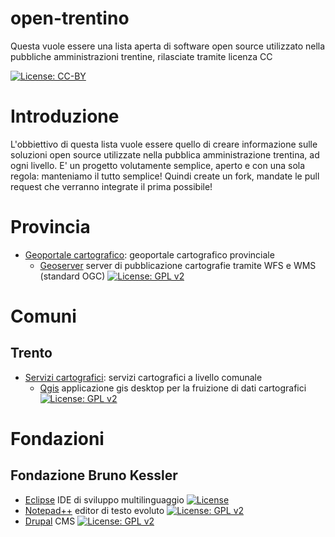 # open-trentino
Questa vuole essere una lista aperta di software open source utilizzato nella pubbliche amministrazioni trentine, rilasciate tramite licenza CC 

 [![License: CC-BY](https://i.creativecommons.org/l/by/4.0/80x15.png)](http://creativecommons.org/licenses/by/4.0/)

# Introduzione
L'obbiettivo di questa lista vuole essere quello di creare informazione sulle soluzioni open source utilizzate nella pubblica amministrazione trentina, ad ogni livello.
E' un progetto volutamente semplice, aperto e con una sola regola: manteniamo il tutto semplice! Quindi create un fork, mandate le pull request che verranno integrate il prima possibile!

# Provincia

* [Geoportale cartografico](http://www.territorio.provincia.tn.it/portal/server.pt/community/cartografia_di_base/260/cartografia_di_base/19024): geoportale cartografico provinciale
  * [Geoserver](http://www.geoserver.org)  server di pubblicazione cartografie tramite WFS e WMS (standard OGC) [![License: GPL v2](https://img.shields.io/badge/License-GPL%20v2-blue.svg)](https://img.shields.io/badge/License-GPL%20v2-blue.svg)

# Comuni

## Trento

* [Servizi cartografici](http://www.comune.trento.it/Aree-tematiche/Cartografia/Servizi-WMS-e-WFS/Come-collegarsi): servizi cartografici a livello comunale
  * [Qgis](http://qgis.org) applicazione gis desktop per la fruizione di dati cartografici [![License: GPL v2](https://img.shields.io/badge/License-GPL%20v2-blue.svg)](https://img.shields.io/badge/License-GPL%20v2-blue.svg)

# Fondazioni

## Fondazione Bruno Kessler

* [Eclipse](http://www.eclipse.org) IDE di sviluppo multilinguaggio  [![License](https://img.shields.io/badge/License-EPL%201.0-red.svg)](https://opensource.org/licenses/EPL-1.0) 
* [Notepad++](https://notepad-plus-plus.org/) editor di testo evoluto [![License: GPL v2](https://img.shields.io/badge/License-GPL%20v2-blue.svg)](https://img.shields.io/badge/License-GPL%20v2-blue.svg)
* [Drupal](https://www.drupal.org/) CMS [![License: GPL v2](https://img.shields.io/badge/License-GPL%20v2-blue.svg)](https://img.shields.io/badge/License-GPL%20v2-blue.svg)
